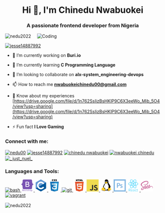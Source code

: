 <h1 align="center">Hi 👋, I'm Chinedu Nwabuokei</h1>
<h3 align="center">A passionate frontend developer from Nigeria</h3>

<img align="right" alt="Coding" width="400" src="https://cdn.dribbble.com/users/1162077/screenshots/3848914/programmer.gif">
<p align="left"> <img src="https://komarev.com/ghpvc/?username=nedu2022&label=Profile%20views&color=0e75b6&style=flat" alt="nedu2022" /> </p>


<p align="left"> <a href="https://twitter.com/jesse14887992" target="blank"><img src="https://img.shields.io/twitter/follow/jesse14887992?logo=twitter&style=for-the-badge" alt="jesse14887992" /></a> </p>

- 🔭 I’m currently working on **Buri.io**

- 🌱 I’m currently learning **C Programming Language**

- 👯 I’m looking to collaborate on **alx-system_engineering-devops**

- 📫 How to reach me **nwabuokeichinedu00@gmail.com**

- 📄 Know about my experiences [https://drive.google.com/file/d/1n762SsIizBsHKlP9C6X3eeWo_Mib_5O4/view?usp=sharing](https://drive.google.com/file/d/1n762SsIizBsHKlP9C6X3eeWo_Mib_5O4/view?usp=sharing)

- ⚡ Fun fact **I Love Gaming**

<h3 align="left">Connect with me:</h3>
<p align="left">
<a href="https://codepen.io/nedu00" target="blank"><img align="center" src="https://raw.githubusercontent.com/rahuldkjain/github-profile-readme-generator/master/src/images/icons/Social/codepen.svg" alt="nedu00" height="30" width="40" /></a>
<a href="https://twitter.com/jesse14887992" target="blank"><img align="center" src="https://raw.githubusercontent.com/rahuldkjain/github-profile-readme-generator/master/src/images/icons/Social/twitter.svg" alt="jesse14887992" height="30" width="40" /></a>
<a href="https://linkedin.com/in/chinedu nwabuokei" target="blank"><img align="center" src="https://raw.githubusercontent.com/rahuldkjain/github-profile-readme-generator/master/src/images/icons/Social/linked-in-alt.svg" alt="chinedu nwabuokei" height="30" width="40" /></a>
<a href="https://fb.com/nwabuokei chinedu" target="blank"><img align="center" src="https://raw.githubusercontent.com/rahuldkjain/github-profile-readme-generator/master/src/images/icons/Social/facebook.svg" alt="nwabuokei chinedu" height="30" width="40" /></a>
<a href="https://instagram.com/_just_nuel_" target="blank"><img align="center" src="https://raw.githubusercontent.com/rahuldkjain/github-profile-readme-generator/master/src/images/icons/Social/instagram.svg" alt="_just_nuel_" height="30" width="40" /></a>
</p>

<h3 align="left">Languages and Tools:</h3>
<p align="left"> <a href="https://www.gnu.org/software/bash/" target="_blank" rel="noreferrer"> <img src="https://www.vectorlogo.zone/logos/gnu_bash/gnu_bash-icon.svg" alt="bash" width="40" height="40"/> </a> <a href="https://getbootstrap.com" target="_blank" rel="noreferrer"> <img src="https://raw.githubusercontent.com/devicons/devicon/master/icons/bootstrap/bootstrap-plain-wordmark.svg" alt="bootstrap" width="40" height="40"/> </a> <a href="https://www.cprogramming.com/" target="_blank" rel="noreferrer"> <img src="https://raw.githubusercontent.com/devicons/devicon/master/icons/c/c-original.svg" alt="c" width="40" height="40"/> </a> <a href="https://www.w3schools.com/css/" target="_blank" rel="noreferrer"> <img src="https://raw.githubusercontent.com/devicons/devicon/master/icons/css3/css3-original-wordmark.svg" alt="css3" width="40" height="40"/> </a> <a href="https://git-scm.com/" target="_blank" rel="noreferrer"> <img src="https://www.vectorlogo.zone/logos/git-scm/git-scm-icon.svg" alt="git" width="40" height="40"/> </a> <a href="https://www.w3.org/html/" target="_blank" rel="noreferrer"> <img src="https://raw.githubusercontent.com/devicons/devicon/master/icons/html5/html5-original-wordmark.svg" alt="html5" width="40" height="40"/> </a> <a href="https://developer.mozilla.org/en-US/docs/Web/JavaScript" target="_blank" rel="noreferrer"> <img src="https://raw.githubusercontent.com/devicons/devicon/master/icons/javascript/javascript-original.svg" alt="javascript" width="40" height="40"/> </a> <a href="https://www.linux.org/" target="_blank" rel="noreferrer"> <img src="https://raw.githubusercontent.com/devicons/devicon/master/icons/linux/linux-original.svg" alt="linux" width="40" height="40"/> </a> <a href="https://www.photoshop.com/en" target="_blank" rel="noreferrer"> <img src="https://raw.githubusercontent.com/devicons/devicon/master/icons/photoshop/photoshop-line.svg" alt="photoshop" width="40" height="40"/> </a> <a href="https://reactjs.org/" target="_blank" rel="noreferrer"> <img src="https://raw.githubusercontent.com/devicons/devicon/master/icons/react/react-original-wordmark.svg" alt="react" width="40" height="40"/> </a> <a href="https://sass-lang.com" target="_blank" rel="noreferrer"> <img src="https://raw.githubusercontent.com/devicons/devicon/master/icons/sass/sass-original.svg" alt="sass" width="40" height="40"/> </a> <a href="https://www.vagrantup.com/" target="_blank" rel="noreferrer"> <img src="https://www.vectorlogo.zone/logos/vagrantup/vagrantup-icon.svg" alt="vagrant" width="40" height="40"/> </a> </p>

<p><img align="center" src="https://github-readme-streak-stats.herokuapp.com/?user=nedu2022&" alt="nedu2022" /></p>

